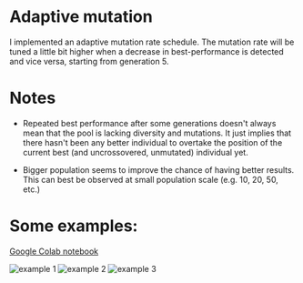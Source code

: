 # Adaptive mutation
I implemented an adaptive mutation rate schedule. The mutation rate will be tuned a little bit higher when a decrease in best-performance is detected and vice versa, starting from generation 5.

# Notes

*  Repeated best performance after some generations doesn't always mean that the pool is lacking diversity and mutations. It just implies that there hasn't been any better individual to overtake the position of the current best (and uncrossovered, unmutated) individual yet.

*  Bigger population seems to improve the chance of having better results. This can best be observed at small population scale (e.g. 10, 20, 50, etc.)

# Some examples:

[Google Colab notebook]

![example 1][genetic_1]
![example 2][genetic_2]
![example 3][genetic_3]

[Google Colab notebook]: https://colab.research.google.com/drive/13FsDH_H3gL61crzzzssWE9admT-HDqR3
[genetic_1]: https://github.com/MinNq/CFS/blob/master/Genetic%20Linear%20Regression/genetic_1.png
[genetic_2]: https://github.com/MinNq/CFS/blob/master/Genetic%20Linear%20Regression/genetic_2.png
[genetic_3]: https://github.com/MinNq/CFS/blob/master/Genetic%20Linear%20Regression/genetic_3.png
